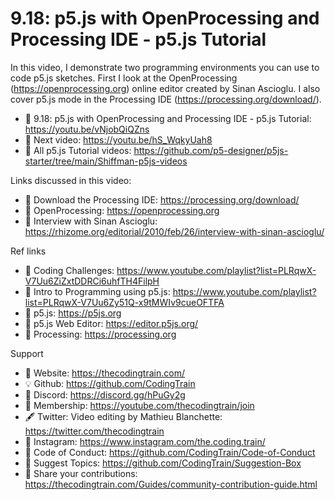  # 9.18: p5.js with OpenProcessing and Processing IDE - p5.js Tutorial

In this video, I demonstrate two programming environments you can use to code p5.js sketches. First I look at the OpenProcessing (https://openprocessing.org) online editor created by Sinan Ascioglu. I also cover p5.js mode in the Processing IDE (https://processing.org/download/). 

-   🔗  9.18: p5.js with OpenProcessing and Processing IDE - p5.js Tutorial: https://youtu.be/vNjobQiQZns
-   🎥  Next video: https://youtu.be/hS_WqkyUah8 
-   🎥  All p5.js Tutorial videos: https://github.com/p5-designer/p5js-starter/tree/main/Shiffman-p5js-videos

Links discussed in this video:
-   🔗  Download the Processing IDE: https://processing.org/download/
-   🔗  OpenProcessing: https://openprocessing.org
-   🔗  Interview with Sinan Ascioglu: https://rhizome.org/editorial/2010/feb/26/interview-with-sinan-ascioglu/

Ref links
-   🎥  Coding Challenges: https://www.youtube.com/playlist?list=PLRqwX-V7Uu6ZiZxtDDRCi6uhfTH4FilpH
-   🎥  Intro to Programming using p5.js: https://www.youtube.com/playlist?list=PLRqwX-V7Uu6Zy51Q-x9tMWIv9cueOFTFA
-   🔗  p5.js: https://p5js.org
-   🔗  p5.js Web Editor: https://editor.p5js.org/ 
-   🔗  Processing: https://processing.org

Support
-   🚂  Website: https://thecodingtrain.com/
-   💡  Github: https://github.com/CodingTrain
-   💬  Discord: https://discord.gg/hPuGy2g
-   💖  Membership: https://youtube.com/thecodingtrain/join
-   🖋️  Twitter: Video editing by Mathieu Blanchette: https://twitter.com/thecodingtrain
-   📸  Instagram: https://www.instagram.com/the.coding.train/
-   📄  Code of Conduct: https://github.com/CodingTrain/Code-of-Conduct
-   🚩  Suggest Topics: https://github.com/CodingTrain/Suggestion-Box
-   👾  Share your contributions: https://thecodingtrain.com/Guides/community-contribution-guide.html
